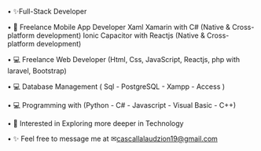 • ✨Full-Stack Developer

• 📱 Freelance Mobile App Developer
   Xaml Xamarin with C# (Native & Cross-platform development)
   Ionic Capacitor with Reactjs (Native & Cross-platform development)
     
• 💻 Freelance Web Developer (Html, Css, JavaScript, Reactjs, php with laravel, Bootstrap)

• 💻 Database Management ( Sql - PostgreSQL - Xampp - Access )

• 💻 Programming with (Python - C# - Javascript - Visual Basic - C++)

• 👀 Interested in Exploring more deeper in Technology

• ✨ Feel free to message me at ✉cascallalaudzion19@gmail.com

 



